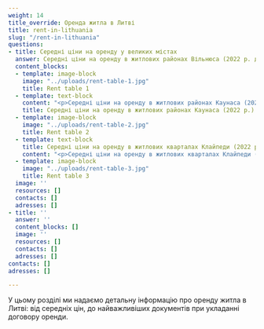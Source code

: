 ```yaml
---
weight: 14
title_override: Оренда житла в Литві
title: rent-in-lithuania
slug: "/rent-in-lithuania"
questions:
- title: Середні ціни на оренду у великих містах
  answer: Середні ціни на оренду в житлових районах Вільнюса (2022 р. до н.е.).
  content_blocks:
  - template: image-block
    image: "../uploads/rent-table-1.jpg"
    title: Rent table 1
  - template: text-block
    content: "<p>Середні ціни на оренду в житлових районах Каунаса (2022 р.).</p>"
    title: Середні ціни на оренду в житлових районах Каунаса (2022 р.).
  - template: image-block
    image: "../uploads/rent-table-2.jpg"
    title: Rent table 2
  - template: text-block
    title: Середні ціни на оренду в житлових кварталах Клайпеди (2022 р.).
    content: "<p>Середні ціни на оренду в житлових кварталах Клайпеди (2022 р.).</p>"
  - template: image-block
    image: "../uploads/rent-table-3.jpg"
    title: Rent table 3
  image: ''
  resources: []
  contacts: []
  adresses: []
- title: ''
  answer: ''
  content_blocks: []
  image: ''
  resources: []
  contacts: []
  adresses: []
contacts: []
adresses: []

---
```

У цьому розділі ми надаємо детальну інформацію про оренду житла в Литві: від середніх цін, до найважливіших документів при укладанні договору оренди.